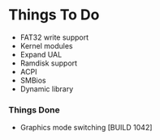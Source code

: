 # Things To Do

- FAT32 write support
- Kernel modules
- Expand UAL
- Ramdisk support
- ACPI
- SMBios
- Dynamic library

### Things Done

- Graphics mode switching [BUILD 1042]
